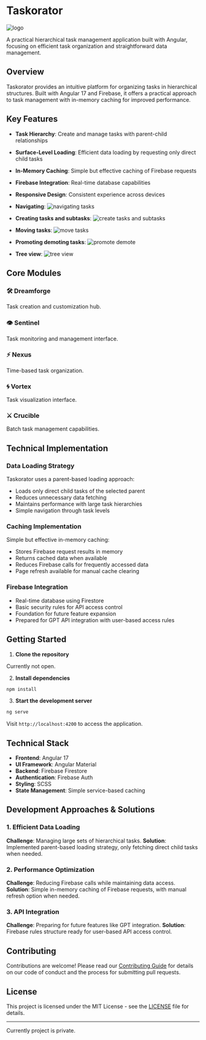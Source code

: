 # Taskorator

![logo](/readme-resources/generated-app-logo.png)

A practical hierarchical task management application built with Angular, focusing on efficient task organization and straightforward data management.

## Overview

Taskorator provides an intuitive platform for organizing tasks in hierarchical structures. Built with Angular 17 and Firebase, it offers a practical approach to task management with in-memory caching for improved performance.

## Key Features

- **Task Hierarchy**: Create and manage tasks with parent-child relationships
- **Surface-Level Loading**: Efficient data loading by requesting only direct child tasks
- **In-Memory Caching**: Simple but effective caching of Firebase requests
- **Firebase Integration**: Real-time database capabilities
- **Responsive Design**: Consistent experience across devices

- **Navigating**:
  ![navigating tasks](/readme-resources/navigating.gif)

- **Creating tasks and subtasks**:
  ![create tasks and subtasks](/readme-resources/create-task-and-children.gif)

- **Moving tasks**:
  ![move tasks](/readme-resources/move-task.gif)

- **Promoting demoting tasks**:
  ![promote demote](/readme-resources/promote-demote.gif)

- **Tree view**:
  ![tree view](/readme-resources/tree-view.gif)

## Core Modules

### 🛠️ Dreamforge

Task creation and customization hub.

### 👁️ Sentinel

Task monitoring and management interface.

### ⚡ Nexus

Time-based task organization.

### 🌀 Vortex

Task visualization interface.

### ⚔️ Crucible

Batch task management capabilities.

## Technical Implementation

### Data Loading Strategy

Taskorator uses a parent-based loading approach:

- Loads only direct child tasks of the selected parent
- Reduces unnecessary data fetching
- Maintains performance with large task hierarchies
- Simple navigation through task levels

### Caching Implementation

Simple but effective in-memory caching:

- Stores Firebase request results in memory
- Returns cached data when available
- Reduces Firebase calls for frequently accessed data
- Page refresh available for manual cache clearing

### Firebase Integration

- Real-time database using Firestore
- Basic security rules for API access control
- Foundation for future feature expansion
- Prepared for GPT API integration with user-based access rules

## Getting Started

1. **Clone the repository**

Currently not open.

<!-- ```bash
git clone https://github.com/yourusername/taskorator.git
cd taskorator
``` -->

2. **Install dependencies**

```bash
npm install
```

3. **Start the development server**

```bash
ng serve
```

Visit `http://localhost:4200` to access the application.

## Technical Stack

- **Frontend**: Angular 17
- **UI Framework**: Angular Material
- **Backend**: Firebase Firestore
- **Authentication**: Firebase Auth
- **Styling**: SCSS
- **State Management**: Simple service-based caching

## Development Approaches & Solutions

### 1. Efficient Data Loading

**Challenge**: Managing large sets of hierarchical tasks.
**Solution**: Implemented parent-based loading strategy, only fetching direct child tasks when needed.

### 2. Performance Optimization

**Challenge**: Reducing Firebase calls while maintaining data access.
**Solution**: Simple in-memory caching of Firebase requests, with manual refresh option when needed.

### 3. API Integration

**Challenge**: Preparing for future features like GPT integration.
**Solution**: Firebase rules structure ready for user-based API access control.

## Contributing

Contributions are welcome! Please read our [Contributing Guide](CONTRIBUTING.md) for details on our code of conduct and the process for submitting pull requests.

## License

This project is licensed under the MIT License - see the [LICENSE](LICENSE) file for details.

---

<!-- Build Status Badges -->
<!-- ![Build Status](https://img.shields.io/badge/build-passing-brightgreen) -->

Currently project is private.

<!-- ![License](https://img.shields.io/badge/license-MIT-blue) -->

